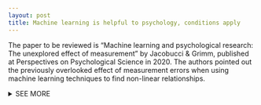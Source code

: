 ```yaml
---
layout: post
title: Machine learning is helpful to psychology, conditions apply
---
```


The paper to be reviewed is “Machine learning and psychological research: The unexplored effect of measurement” by Jacobucci & Grimm, published at Perspectives on Psychological Science in 2020. The authors pointed out the previously overlooked effect of measurement errors when using machine learning techniques to find non-linear relationships. 

<details><summary>SEE MORE</summary>
<p>
  
	The field of artificial intelligence is moving forward in a speed faster than ever, and with that, other field such as medicine are benefiting from the developments in AI. One important such benefit is the use of machine learning in analyzing complex and interactive data. However, on average, psychology has not seen superior performance of ML algorithms (Jie, Collins, Steyerberg, Verbakel, & van Calster, 2019), which is unexpected given the plenty of interactive predictor variables in the field. The authors argued that the imprecise measurements may be partially responsible for the lack of improvement. \
	
	To demonstrate their points, the authors simulated a non-linear relationship between x and y with interaction terms and non-linear operations. There was also a linear relationship as a control. They then used both ML and linear regression model to fit both sets of data. Instead of inputting the precise predictor values, the authors artificially implemented measurement errors of various levels. In real life situations, these could stand for inaccurate apparatus, imprecise choices, and/or random guessing etc. They found that as expected, the linear regression model was better for linear relationships, and the ML model was better for non-linear relationships when the measurement errors were low. When the measurement errors were high, both models accounted for less variance of the data. Importantly, when comparing the two models, the linear regression fitted both linear and non-linear relationships better. This experiment showcased the importance of feeding accurate data to ML algorithms. When the input data lack reliability, even an inappropriate model (i.e. using a linear model for non-linear relationships) could fit better than ML models. \
	
	The current paper simulated the non-linear relationship with both non-linear operations (e.g. sin x) and interaction terms (e.g. x*y). The later is probably more prevalent in the realm of psychology and neuroscience. One remaining question I have after reading the paper is whether measurement errors may affect ML performance in modeling the two type of non-linearity the same. (Or perhaps the two types are mathematically equivalent, and I just didn’t know it). \
	
	In conclusion, this experiment could serve as a reminder for someone like me, who have been a long time consumer of AI related news and YouTube videos, but only recently started to systematically learn about AI/ML and tried to apply these techniques to my own research projects. Despite all those news reports showing how AI could play games, recognize pictures, and perhaps perform operations better than human, it is not the answer to every data science problem. This experiment also speaks to the benefit of seeking converging evidence. With only one technique, it may be hard to quantitatively assess the level of reliability in our data. When coupled with multiple ways to measure the same variable, we could better calculate reliability and get more accurate results. 	
	
</p>
</details>
